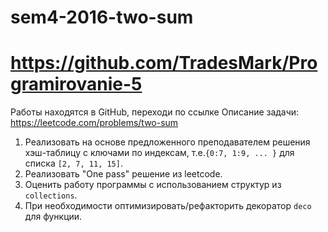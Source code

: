 # sem4-2016-two-sum


# https://github.com/TradesMark/Programirovanie-5   

Работы находятся в GitHub, переходи по ссылке
Описание задачи: https://leetcode.com/problems/two-sum

1. Реализовать на основе предложенного преподавателем решения хэш-таблицу с ключами по индексам, т.е.``` {0:7, 1:9, ... } ``` для списка ``` [2, 7, 11, 15] ```. 
2. Реализовать "One pass" решение из leetcode. 
3. Оценить работу программы с использованием структур из ```collections```.
4. При необходимости оптимизировать/рефакторить декоратор ```deco``` для функции.

